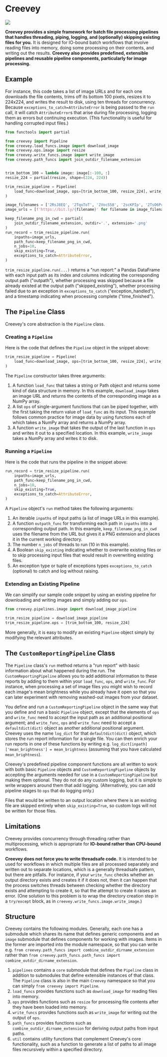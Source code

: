 # Creevey

![](https://images.pottermore.com/bxd3o8b291gf/22qh5bCcA0g28OeKCwgwgE/70be84ace5da257fbd54d1ca0c06972c/ColinCreevey_WB_F2_ColinHoldingCamera_Still_080615_Land.jpg?w=320&h=320&fit=thumb&f=left&q=85)

**Creevey provides a simple framework for batch file processing pipelines that handles threading, piping, logging, and (optionally) skipping existing files for you.** It is designed for IO-bound batch workflows that involve reading files into memory, doing some processing on their contents, and writing out the results. **Creevey also provides predefined, extensible pipelines and reusable pipeline components, particularly for image processing.** 

## Example

For instance, this code takes a list of image URLs and for each one downloads the file contents, trims off its bottom 100 pixels, resizes it to 224x224, and writes the result to disk, using ten threads for concurrency. Because `exceptions_to_catch=AttributeError` is being passed to the `run` call, it will catch `AttributeError`s that arise during file processing, logging them as errors but continuing execution. (This functionality is useful for handling corrupted input files.)

```python
from functools import partial

from creevey import Pipeline
from creevey.load_funcs.image import download_image
from creevey.ops.image import resize
from creevey.write_funcs.image import write_image
from creevey.path_funcs import join_outdir_filename_extension


trim_bottom_100 = lambda image: image[:-100, :]
resize_224 = partial(resize, shape=(224, 224))

trim_resize_pipeline = Pipeline(
    load_func=download_image, ops=[trim_bottom_100, resize_224], write_func=write_image
)

image_filenames = ['2RsJ8EQ', '2TqoToT', '2VocS58', '2scKPIp', '2TsO6Pc', '2SCv0q7']
image_urls = [f'https://bit.ly/{filename}' for filename in image_filenames]

keep_filename_png_in_cwd = partial(
    join_outdir_filename_extension, outdir='.', extension='.png'
)
run_record = trim_resize_pipeline.run(
    inpaths=image_urls,
    path_func=keep_filename_png_in_cwd,
    n_jobs=10,
    skip_existing=True,
    exceptions_to_catch=AttributeError,
)
```

`trim_resize_pipeline.run(...)` returns a "run report:" a Pandas DataFrame with each input path as its index and columns indicating the corresponding output path ("outpath"), whether processing was skipped because a file already existed at the output path ("skipped_existing"), whether processing failed due to an exception in `exceptions_to_catch` ("exception_handled"), and a timestamp indicating when processing complete ("time_finished"). 

## The `Pipeline` Class

Creevey's core abstraction is the `Pipeline` class. 

### Creating a `Pipeline`

Here is the code that defines the `Pipeline` object in the snippet above:
 
```python
trim_resize_pipeline = Pipeline(
    load_func=download_image, ops=[trim_bottom_100, resize_224], write_func=write_image
)
```

 The `Pipeline` constructor takes three arguments:
 
1. A function `load_func` that takes a string or Path object and returns some kind of data structure in memory. In this example, `download_image` takes an image URL and returns the contents of the corresponding image as a NumPy array.
1. A list `ops` of single-argument functions that can be piped together, with the first taking the return value of `load_func` as its input. This example follows common practice for image data by using functions each of which takes a NumPy array and returns a NumPy array.
1. A function `write_image` that takes the output of the last function in `ops` and writes it out to a specified location. In this example, `write_image` takes a NumPy array and writes it to disk.
 
### Running a `Pipeline`

Here is the code that runs the pipeline in the snippet above:

```python
run_record = trim_resize_pipeline.run(
    inpaths=image_urls,
    path_func=keep_filename_png_in_cwd,
    n_jobs=10,
    skip_existing=True,
    exceptions_to_catch=AttributeError,
)
```

A `Pipeline` object's `run` method takes the following arguments:
 
1. An iterable `inpaths` of input paths (a list of image URLs in this example).
1. A function `outpath_func` for transforming each path in `inpaths` into a corresponding output path. In this example, `keep_filename_png_in_cwd` uses the filename from the URL but gives it a PNG extension and places it in the current working directory.
1. The number `n_jobs` of threads to run (10 in this example).
1. A Boolean `skip_existing` indicating whether to overwrite existing files or to skip processing input files that would result in overwriting existing files.
1. An exception type or tuple of exceptions types `exceptions_to_catch` (optional) to catch and log without raising.

### Extending an Existing Pipeline

We can simplify our sample code snippet by using an existing pipeline for downloading and writing images and simply adding our `ops`.

```python
from creevey.pipelines.image import download_image_pipeline

trim_resize_pipeline = download_image_pipeline
trim_resize_pipeline.ops = [trim_bottom_100, resize_224]
```

More generally, it is easy to modify an existing `Pipeline` object simply by modifying the relevant attributes.

## The `CustomReportingPipeline` Class

The `Pipeline` class's `run` method returns a "run report" with basic information about what happened during the run. The `CustomReportingPipeline` allows you to add additional information to these reports by adding to them within your `load_func`, `ops`, and `write_func`. For instance, when processing a set of image files you might wish to record each image's mean brightness while you already have it open so that you can later experiment with removing washed-out images from your dataset.

You define and run a `CustomReportingPipeline` object in the same way that you define and run a basic `Pipeline` object, except that the elements of `ops` and `write_func` need to accept the input path as an additional positional argument; and `write_func`, `ops` and `write_func` need to accept a `defaultdict(dict)` object as another additional positional argument. Creevey uses the name `log_dict` for that `defaultdict(dict)` object, which stores the run report information for a single file. You can then enrich your run reports in one of these functions by writing e.g. `log_dict[inpath]['mean_brightness'] = mean_brightness` (assuming that you have calculated `mean_brightness`).

Creevey's predefined pipeline component functions are all written to work with both basic `Pipeline` objects and `CustomReportingPipeline` objects by accepting the arguments needed for use in a `CustomReportingPipeline` but making them optional. They do not do any custom logging, but it is simple to write wrappers around them that add logging. (Alternatively, you can add pipeline stages to `ops` that do logging only.)

Files that would be written to an output location where there is an existing file are skipped entirely when `skip_existing=True`, so custom logs will not be written for those files.

## Limitations

Creevey provides concurrency through threading rather than multiprocessing, which is appropriate for **IO-bound rather than CPU-bound** workflows.

**Creevey does not force you to write threadsafe code.** It is intended to be used for workflows in which multiple files are all processed separately and written out to separate locations, which is a generally threadsafe pattern, but there are pitfalls. For instance, if your `write_func` checks whether an output directory exists and creates it if it does not, then it can happen that the process switches threads between checking whether the directory exists and attempting to create it, so that the attempt to create it raises an error. (One solution to this problem is to wrap the directory creation step in a `try/except` block, as in `creevey.write_funcs.image.write_image`.)

## Structure

Creevey contains the following modules. Generally, each one has a submodule which shares its name that defines generic components and an `image` submodule that defines components for working with images. Items in the former are imported into the module namespace, so that you can write e.g. `from creevey.path_funcs import combine_outdir_dirname_extension` rather than `from creevey.path_funcs.path_funcs import combine_outdir_dirname_extension`.

1. `pipelines` contains a `core` submodule that defines the `Pipeline` class in addition to submodules that define extensible instances of that class. The `Pipeline` class is also in the main `Creevey` namespace so that you can simply `from creevey import Pipeline`.
1. `load_funcs` provides functions such as `download_image` for reading files into memory.
1. `ops` provides functions such as `resize` for processing file contents after they have been loaded into memory.
1. `write_funcs` provides functions such as `write_image` for writing out the output of `ops`.
1. `path_funcs` provides functions such as `combine_outdir_dirname_extension` for deriving output paths from input paths.
1. `util` contains utility functions that complement Creevey's core functionality, such as a function to generate a list of paths to all image files recursively within a specified directory.
